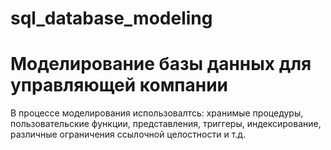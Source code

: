 # sql_database_modeling
# Моделирование базы данных для управляющей компании
В процессе моделирования использовалтсь: хранимые процедуры, пользовательские функции, представления, триггеры, индексирование, различные ограничения ссылочной целостности и т.д.
